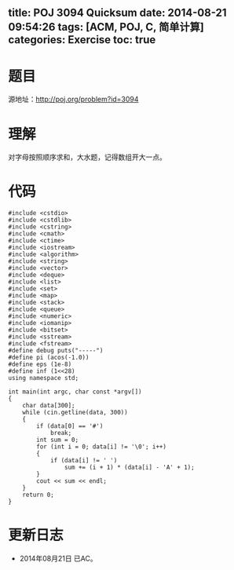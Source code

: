 title: POJ 3094 Quicksum
date: 2014-08-21 09:54:26
tags: [ACM, POJ, C, 简单计算]
categories: Exercise
toc: true
---
# 题目
源地址：http://poj.org/problem?id=3094

# 理解
对字母按照顺序求和，大水题，记得数组开大一点。

<!-- more -->

# 代码
```
#include <cstdio>
#include <cstdlib>
#include <cstring>
#include <cmath>
#include <ctime>
#include <iostream>
#include <algorithm>
#include <string>
#include <vector>
#include <deque>
#include <list>
#include <set>
#include <map>
#include <stack>
#include <queue>
#include <numeric>
#include <iomanip>
#include <bitset>
#include <sstream>
#include <fstream>
#define debug puts("-----")
#define pi (acos(-1.0))
#define eps (1e-8)
#define inf (1<<28)
using namespace std;

int main(int argc, char const *argv[])
{
    char data[300];
    while (cin.getline(data, 300))
    {
        if (data[0] == '#')
            break;
        int sum = 0;
        for (int i = 0; data[i] != '\0'; i++)
        {
            if (data[i] != ' ')
                sum += (i + 1) * (data[i] - 'A' + 1);
        }
        cout << sum << endl;
    }
    return 0;
}
```

# 更新日志
- 2014年08月21日 已AC。